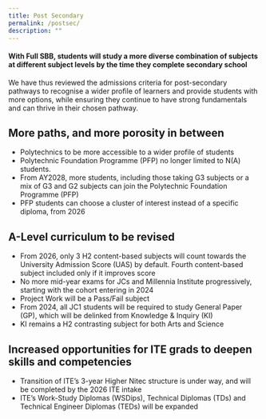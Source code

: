 ```yaml
---
title: Post Secondary
permalink: /postsec/
description: ""
---
```

#### With Full SBB, students will study a more diverse combination of subjects at different subject levels by the time they complete secondary school

We have thus reviewed the admissions criteria for post-secondary pathways to recognise a wider profile of learners and provide students with more options, while ensuring they continue to have strong fundamentals and can thrive in their chosen pathway.

## More paths, and more porosity in between

*   Polytechnics to be more accessible to a wider profile of students
*   Polytechnic Foundation Programme (PFP) no longer limited to N(A) students.
*   From AY2028, more students, including those taking G3 subjects or a mix of G3 and G2 subjects can join the Polytechnic Foundation Programme (PFP)
*   PFP students can choose a cluster of interest instead of a specific diploma, from 2026 

## A-Level curriculum to be revised

*   From 2026, only 3 H2 content-based subjects will count towards the University Admission Score (UAS) by default. Fourth content-based subject included only if it improves score
*   No more mid-year exams for JCs and Millennia Institute progressively, starting with the cohort entering in 2024
*   Project Work will be a Pass/Fail subject
*   From 2024, all JC1 students will be required to study General Paper (GP), which will be delinked from Knowledge & Inquiry (KI)
*   KI remains a H2 contrasting subject for both Arts and Science

## Increased opportunities for ITE grads to deepen skills and competencies

*   Transition of ITE’s 3-year Higher Nitec structure is under way, and will be completed by the 2026 ITE intake
*   ITE’s Work-Study Diplomas (WSDips), Technical Diplomas (TDs) and Technical Engineer Diplomas (TEDs) will be expanded